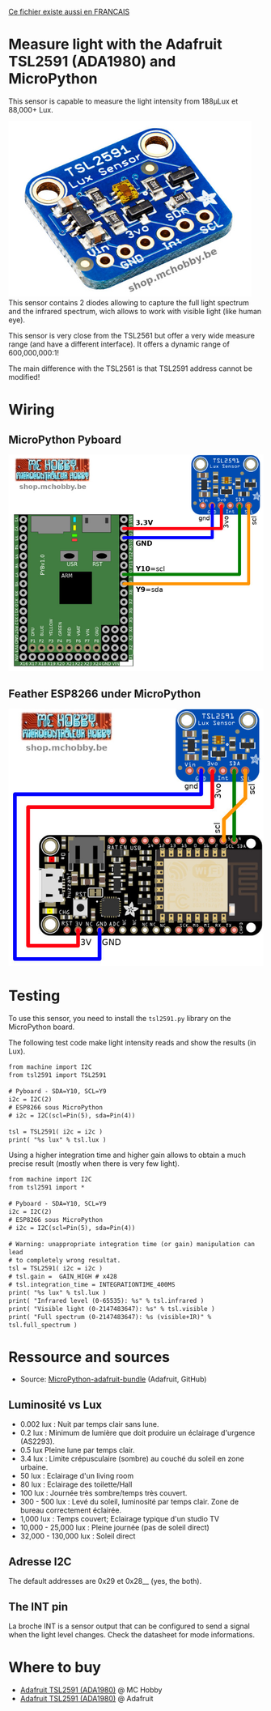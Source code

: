 [Ce fichier existe aussi en FRANCAIS](readme.md)

# Measure light with the Adafruit TSL2591 (ADA1980) and MicroPython

This sensor is capable to measure the light intensity from 188µLux et 88,000+ Lux.

![TSL2591 from Adafruit Industrie (ADA1980)](docs/_static/TSL2591-LUX-SEN-02.jpg)
This sensor contains 2 diodes allowing to capture the full light spectrum and the infrared spectrum, wich allows to work with visible light (like human eye).

This sensor is very close from the TSL2561 but offer a very wide measure range  (and have a different interface). It offers a dynamic range of 600,000,000:1!

The main difference with the TSL2561 is that TSL2591 address cannot be modified!

# Wiring

## MicroPython Pyboard

![TSL2591 to MicroPython Pyboard](docs/_static/tsl2591-to-pyboard.jpg)

## Feather ESP8266 under  MicroPython

![TSL2591 to Feather ESP8266 under MicroPython](docs/_static/tsl2591-to-feather-esp8266.jpg)

# Testing

To use this sensor, you need to install the `tsl2591.py` library on the MicroPython board.

The following test code make light intensity reads and show the results (in Lux).

```
from machine import I2C
from tsl2591 import TSL2591

# Pyboard - SDA=Y10, SCL=Y9
i2c = I2C(2)
# ESP8266 sous MicroPython
# i2c = I2C(scl=Pin(5), sda=Pin(4))

tsl = TSL2591( i2c = i2c )
print( "%s lux" % tsl.lux )
```

Using a higher integration time and higher gain allows to obtain a much precise result  (mostly when there is very few light).

```
from machine import I2C
from tsl2591 import *

# Pyboard - SDA=Y10, SCL=Y9
i2c = I2C(2)
# ESP8266 sous MicroPython
# i2c = I2C(scl=Pin(5), sda=Pin(4))

# Warning: unappropriate integration time (or gain) manipulation can lead
# to completely wrong resultat.
tsl = TSL2591( i2c = i2c )
# tsl.gain =  GAIN_HIGH # x428
# tsl.integration_time = INTEGRATIONTIME_400MS
print( "%s lux" % tsl.lux )
print( "Infrared level (0-65535): %s" % tsl.infrared )
print( "Visible light (0-2147483647): %s" % tsl.visible )
print( "Full spectrum (0-2147483647): %s (visible+IR)" % tsl.full_spectrum )

```

# Ressource and sources
* Source: [MicroPython-adafruit-bundle](https://github.com/adafruit/micropython-adafruit-bundle/tree/master/libraries/drivers) (Adafruit, GitHub)

## Luminosité vs Lux
* 0.002 lux : Nuit par temps clair sans lune.
* 0.2 lux : Minimum de lumière que doit produire un éclairage d'urgence (AS2293).
* 0.5 lux 	Pleine lune par temps clair.
* 3.4 lux : Limite crépusculaire (sombre) au couché du soleil en zone urbaine.
* 50 lux : Eclairage d'un living room
* 80 lux : Eclairage des toilette/Hall
* 100 lux : Journée très sombre/temps très couvert.
* 300 - 500 lux : Levé du soleil, luminosité par temps clair. Zone de bureau correctement éclairée.
* 1,000 lux : Temps couvert; Eclairage typique d'un studio TV
* 10,000 - 25,000 lux : Pleine journée (pas de soleil direct)
* 32,000 - 130,000 lux : Soleil direct

## Adresse I2C
The default addresses are 0x29 et 0x28__ (yes, the both).

## The INT pin
La broche INT is a sensor output that can be configured to send a signal when the light level changes. Check the datasheet for mode informations.

# Where to buy
* [Adafruit TSL2591 (ADA1980)](https://shop.mchobby.be/product.php?id_product=1599) @ MC Hobby
* [Adafruit TSL2591 (ADA1980)](https://www.adafruit.com/product/1980) @ Adafruit
